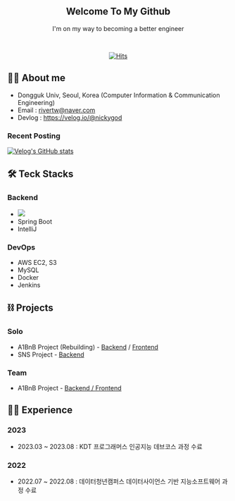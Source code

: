 <div align="center">

  
<h2> Welcome To My Github </h2> 
  
  I'm on my way to becoming a better engineer <br>
  
  
 <div align="center">
    <br>
   
[![Hits](https://hits.seeyoufarm.com/api/count/incr/badge.svg?url=https%3A%2F%2Fgithub.com%2Frivertw777%2Fhit-counter&count_bg=%2379C83D&title_bg=%23555555&icon=&icon_color=%23E7E7E7&title=hits&edge_flat=false)](https://hits.seeyoufarm.com)

</div>
  
</div>

## 🧑‍💻 About me
- Dongguk Univ, Seoul, Korea (Computer Information & Communication Engineering)
- Email : rivertw@naver.com
- Devlog : https://velog.io/@nickygod

### Recent Posting
[![Velog's GitHub stats](https://velog-readme-stats.vercel.app/api?name=nickygod)](https://velog.io/@nickygod)


## 🛠️ Teck Stacks
### Backend
- <img src="https://img.shields.io/badge/Java-007396?style=for-the-badge&logo=Java&logoColor=white"> 
- Spring Boot
- IntelliJ
  
### DevOps
- AWS EC2, S3
- MySQL
- Docker
- Jenkins

## ⛓ Projects
### Solo
- A1BnB Project (Rebuilding) - [Backend](https://github.com/rivertw777/A1BnB-Backend) / [Frontend](https://github.com/rivertw777/A1BnB-Frontend)
- SNS Project - [Backend](https://github.com/rivertw777/SNS-Backend)

### Team
- A1BnB Project - [Backend / Frontend](https://github.com/rivertw777/a1bnbSub)
## 🏃‍♀️ Experience
### 2023
- 2023.03 ~ 2023.08 : KDT 프로그래머스 인공지능 데브코스 과정 수료
### 2022
- 2022.07 ~ 2022.08 : 데이터청년캠퍼스 데이터사이언스 기반 지능소프트웨어 과정 수료



